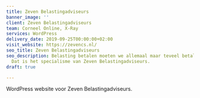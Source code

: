 ```yaml
---
title: Zeven Belastingadviseurs
banner_image: ''
client: Zeven Belastingadviseurs
team: Corneel Online, X-Ray
services: WordPress
delivery_date: 2019-09-25T00:00:00+02:00
visit_website: https://zevencs.nl/
seo_title: Zeven Belastingadviseurs
seo_description: Belasting betalen moeten we allemaal maar teveel betalen wil niemand.
  Dat is het specialisme van Zeven Belastingadviseurs.
draft: true

---
```

WordPress website voor Zeven Belastingadviseurs.